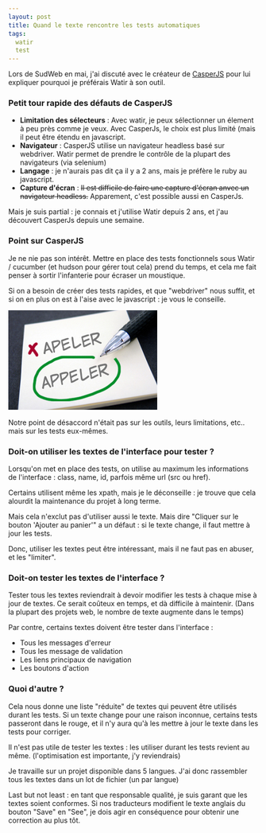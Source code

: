 ```yaml
---
layout: post
title: Quand le texte rencontre les tests automatiques
tags:
  watir
  test
---
```


Lors de SudWeb en mai, j'ai discuté avec le créateur de [CasperJS](http://casperjs.org/) pour lui expliquer pourquoi je préférais Watir à son outil.

### Petit tour rapide des défauts de CasperJS

* __Limitation des sélecteurs__ : Avec watir, je peux sélectionner un élement à peu près comme je veux. Avec CasperJs, le choix est plus limité (mais il peut être étendu en javascript.
* __Navigateur__ : CasperJS utilise un navigateur headless basé sur webdriver. Watir permet de prendre le contrôle de la plupart des navigateurs (via selenium)
* __Langage__ : je n'aurais pas dit ça il y a 2 ans, mais je préfère le ruby au javascript.
* __Capture d'écran__ : ~~Il est difficile de faire une capture d'écran anvec un navigateur headless.~~ Apparement, c'est possible aussi en CasperJs.

Mais je suis partial : je connais et j'utilise Watir depuis 2 ans, et j'au découvert CasperJs depuis une semaine.

### Point sur CasperJS

Je ne nie pas son intérêt. Mettre en place des tests fonctionnels sous Watir / cucumber (et hudson pour gérer tout cela) prend du temps, et cela me fait penser à sortir l'infanterie pour écraser un moustique.

Si on a besoin de créer des tests rapides, et que "webdriver" nous suffit, et si on en plus on est à l'aise avec le javascript : je vous le conseille.

<img src="/public/pictures/2012/texte.jpg" title="Test de textes" />

Notre point de désaccord n'était pas sur les outils, leurs limitations, etc.. mais sur les tests eux-mêmes.

### Doit-on utiliser les textes de l'interface pour tester ?

Lorsqu'on met en place des tests, on utilise au maximum les informations de l'interface : class, name, id, parfois même url (src ou href).

Certains utilisent même les xpath, mais je le déconseille : je trouve que cela alourdit la maintenance du projet à long terme.

Mais cela n'exclut pas d'utiliser aussi le texte. Mais dire "Cliquer sur le bouton 'Ajouter au panier'" a un défaut : si le texte change, il faut mettre à jour les tests.

Donc, utiliser les textes peut être intéressant, mais il ne faut pas en abuser, et les "limiter".

### Doit-on tester les textes de l'interface ?

Tester tous les textes reviendrait à devoir modifier les tests à chaque mise à jour de textes. Ce serait coûteux en temps, et dà difficile à maintenir. (Dans la plupart des projets web, le nombre de texte augmente dans le temps)

Par contre, certains textes doivent être tester dans l'interface :

* Tous les messages d'erreur
* Tous les message de validation
* Les liens principaux de navigation
* Les boutons d'action

### Quoi d'autre ?

Cela nous donne une liste "réduite" de textes qui peuvent être utilisés durant les tests. Si un texte change pour une raison inconnue, certains tests passeront dans le rouge, et il n'y aura qu'à les mettre à jour le texte dans les tests pour corriger.

Il n'est pas utile de tester les textes : les utiliser durant les tests revient au même. (l'optimisation est importante, j'y reviendrais)

Je travaille sur un projet disponible dans 5 langues. J'ai donc rassembler tous les textes dans un lot de fichier (un par langue)

Last but not least : en tant que responsable qualité, je suis garant que les textes soient conformes. Si nos traducteurs modifient le texte anglais du bouton "Save" en "See", je dois agir en conséquence pour obtenir une correction au plus tôt.
